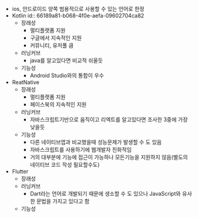 - ios, 안드로이드 양쪽 범용적으로 사용할 수 있는 언어로 한정
- Kotlin
  id:: 66189a81-b068-4f0e-aefa-09602704ca82
	- 장래성
		- 멀티플랫폼 지원
		- 구글에서 지속적인 지원
		- 커뮤니티, 유저풀 큼
	- 러닝커브
		- java를 알고있다면 비교적 쉬울듯
	- 기능성
		- Android Studio와의 통합이 우수
- ReatNative
	- 장래성
		- 멀티플랫폼 지원
		- 페이스북의 지속적인 지원
	- 러닝커브
		- 자바스크립트기반으로 움직이고 리엑트를 알고있다면 조사한 3중에 가장 낮을듯
	- 기능성
		- 다른 네이티브앱과 비교했을때 성능문제가 발생할 수 도 있음
		- 자바스크립트를 사용하기에 웹개발자 친화적임
		- 거의 대부분에 기능에 접근이 가능하나 모든기능을 지원하지 않음(별도의 네이티브 코드 작성 필요할수도)
- Flutter
	- 장래성
	- 러닝커브
		- Dart라는 언어로 개발되기 때문에 생소할 수 도 있으나 JavaScript와 유사한 문법을 가지고 있다고 함
	- 기능성
